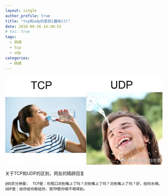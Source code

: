 ```yaml
---
layout: single
author_profile: true
title: "tcp和udp的差别(趣味it)"
date: 2018-09-26 14:30:53
# toc: true
tags:
  - 网络
  - tcp
  - udp
categories:
  - 网络
---
```


![](/assets/images/posts/tcpudp.webp)

关于TCP和UDP的区别，网友的精辟回复

    @码农分神桑:  TCP是：你瓶口对到嘴上了吗？对到嘴上了吗？对到嘴上了吗？好，给你水喝。UDP是：给你给你都给你，我TM管你喝不喝得到。